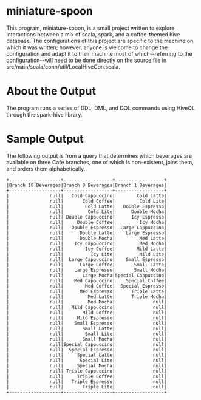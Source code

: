 # miniature-spoon

This program, miniature-spoon, is a small project written to explore interactions between a mix of scala, spark, and a coffee-themed hive database. The configurations of this project are specific to the machine on which it was written; however, anyone is welcome to change the configuration and adapt it to their machine most of which--referring to the configuration--will need to be done directly on the source file in src/main/scala/conn/util/LocalHiveCon.scala.

# About the Output

The program runs a series of DDL, DML, and DQL commands using HiveQL through the spark-hive library. 

# Sample Output

The following output is from a query that determines which beverages are available on three Cafe branches, one of which is non-existent, joins them, and orders them alphabetically.

```
+-------------------+------------------+------------------+
|Branch 10 Beverages|Branch 8 Beverages|Branch 1 Beverages|
+-------------------+------------------+------------------+
|               null|   Cold Cappuccino|        Cold Latte|
|               null|       Cold Coffee|         Cold Lite|
|               null|        Cold Latte|   Double Espresso|
|               null|         Cold Lite|      Double Mocha|
|               null| Double Cappuccino|      Icy Espresso|
|               null|     Double Coffee|         Icy Mocha|
|               null|   Double Espresso|  Large Cappuccino|
|               null|      Double Latte|    Large Espresso|
|               null|      Double Mocha|         Med Latte|
|               null|    Icy Cappuccino|         Med Mocha|
|               null|        Icy Coffee|        Mild Latte|
|               null|          Icy Lite|         Mild Lite|
|               null|  Large Cappuccino|    Small Espresso|
|               null|      Large Coffee|       Small Latte|
|               null|    Large Espresso|       Small Mocha|
|               null|       Large Mocha|Special Cappuccino|
|               null|    Med Cappuccino|    Special Coffee|
|               null|        Med Coffee|  Special Espresso|
|               null|      Med Espresso|      Triple Latte|
|               null|         Med Latte|      Triple Mocha|
|               null|         Med Mocha|              null|
|               null|   Mild Cappuccino|              null|
|               null|       Mild Coffee|              null|
|               null|     Mild Espresso|              null|
|               null|    Small Espresso|              null|
|               null|       Small Latte|              null|
|               null|        Small Lite|              null|
|               null|       Small Mocha|              null|
|               null|Special Cappuccino|              null|
|               null|  Special Espresso|              null|
|               null|     Special Latte|              null|
|               null|      Special Lite|              null|
|               null|     Special Mocha|              null|
|               null| Triple Cappuccino|              null|
|               null|     Triple Coffee|              null|
|               null|   Triple Espresso|              null|
|               null|       Triple Lite|              null|
+-------------------+------------------+------------------+
```